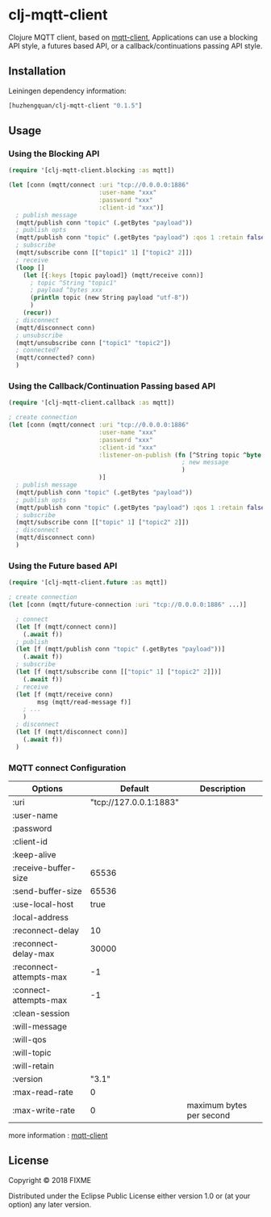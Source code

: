 # clj-mqtt-client

Clojure MQTT client, based on [mqtt-client](https://github.com/fusesource/mqtt-client), Applications can use a blocking API style, a futures based API, or a callback/continuations passing API style.

## Installation

Leiningen dependency information:

```clojure
[huzhengquan/clj-mqtt-client "0.1.5"]
```

## Usage

### Using the Blocking API

```clojure
(require '[clj-mqtt-client.blocking :as mqtt])

(let [conn (mqtt/connect :uri "tcp://0.0.0.0:1886"
                         :user-name "xxx"
                         :password "xxx"
                         :client-id "xxx")]
  ; publish message
  (mqtt/publish conn "topic" (.getBytes "payload"))
  ; publish opts
  (mqtt/publish conn "topic" (.getBytes "payload") :qos 1 :retain false)
  ; subscribe
  (mqtt/subscribe conn [["topic1" 1] ["topic2" 2]])
  ; receive
  (loop []
    (let [{:keys [topic payload]} (mqtt/receive conn)]
      ; topic ^String "topic1"
      ; payload ^bytes xxx 
      (println topic (new String payload "utf-8"))
      )
    (recur))
  ; disconnect
  (mqtt/disconnect conn)
  ; unsubscribe
  (mqtt/unsubscribe conn ["topic1" "topic2"])
  ; connected?
  (mqtt/connected? conn)
  )
```

### Using the Callback/Continuation Passing based API

```clojure
(require '[clj-mqtt-client.callback :as mqtt])

; create connection
(let [conn (mqtt/connect :uri "tcp://0.0.0.0:1886"
                         :user-name "xxx"
                         :password "xxx"
                         :client-id "xxx"
                         :listener-on-publish (fn [^String topic ^byte payload] 
                                                ; new message
                                                )
                         )]
  ; publish message
  (mqtt/publish conn "topic" (.getBytes "payload"))
  ; publish opts
  (mqtt/publish conn "topic" (.getBytes "payload") :qos 1 :retain false)
  ; subscribe
  (mqtt/subscribe conn [["topic" 1] ["topic2" 2]])
  ; disconnect
  (mqtt/disconnect conn)
  )
```

### Using the Future based API

```clojure
(require '[clj-mqtt-client.future :as mqtt])

; create connection
(let [conn (mqtt/future-connection :uri "tcp://0.0.0.0:1886" ...)]

  ; connect
  (let [f (mqtt/connect conn)]
    (.await f))
  ; publish
  (let [f (mqtt/publish conn "topic" (.getBytes "payload"))]
    (.await f))
  ; subscribe
  (let [f (mqtt/subscribe conn [["topic" 1] ["topic2" 2]])]
    (.await f))
  ; receive
  (let [f (mqtt/receive conn)
        msg (mqtt/read-message f)]
    ; ...
    )
  ; disconnect
  (let [f (mqtt/disconnect conn)]
    (.await f))
  )
```


### MQTT connect Configuration

| Options                   | Default                  | Description                    |
| ------------------------- | ------------------------ | ------------------------------ |
| :uri                      | "tcp://127.0.0.1:1883"   |                                |
| :user-name                |                          |                                |
| :password                 |                          |                                |
| :client-id                |                          |                                |
| :keep-alive               |                          |                                |
| :receive-buffer-size      | 65536                    |                                |
| :send-buffer-size         | 65536                    |                                |
| :use-local-host           | true                     |                                |
| :local-address            |                          |                                |
| :reconnect-delay          | 10                       |                                |
| :reconnect-delay-max      | 30000                    |                                |
| :reconnect-attempts-max   | -1                       |                                |
| :connect-attempts-max     | -1                       |                                |
| :clean-session            |                          |                                |
| :will-message             |                          |                                |
| :will-qos                 |                          |                                |
| :will-topic               |                          |                                |
| :will-retain              |                          |                                |
| :version                  | "3.1"                    |                                |
| :max-read-rate            | 0                        |                                |
| :max-write-rate           | 0                        | maximum bytes per second       |

more information : [mqtt-client](https://github.com/fusesource/mqtt-client)

## License

Copyright © 2018 FIXME

Distributed under the Eclipse Public License either version 1.0 or (at
your option) any later version.
